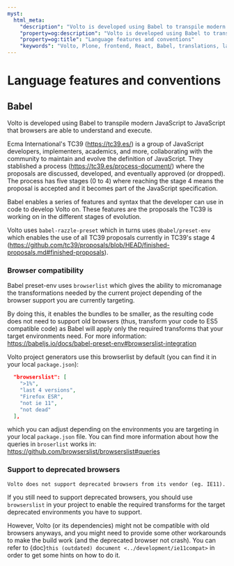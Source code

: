 ```yaml
---
myst:
  html_meta:
    "description": "Volto is developed using Babel to transpile modern JavaScript to JavaScript that browsers are able to understand and execute."
    "property=og:description": "Volto is developed using Babel to transpile modern JavaScript to JavaScript that browsers are able to understand and execute."
    "property=og:title": "Language features and conventions"
    "keywords": "Volto, Plone, frontend, React, Babel, translations, language, internationalization, i18n, localization, transpilation"
---
```


# Language features and conventions

## Babel

Volto is developed using Babel to transpile modern JavaScript to JavaScript that
browsers are able to understand and execute.

Ecma International's TC39 (https://tc39.es/) is a group of JavaScript developers,
implementers, academics, and more, collaborating with the community to maintain and
evolve the definition of JavaScript. They stablished a process
(https://tc39.es/process-document/) where the proposals are discussed, developed, and
eventually approved (or dropped). The process has five stages (0 to 4) where reaching
the stage 4 means the proposal is accepted and it becomes part of the JavaScript
specification.

Babel enables a series of features and syntax that the developer can use in code to
develop Volto on. These features are the proposals the TC39 is working on in the
different stages of evolution.

Volto uses `babel-razzle-preset` which in turns uses `@babel/preset-env` which enables
the use of all TC39 proposals currently in TC39's stage 4
(https://github.com/tc39/proposals/blob/HEAD/finished-proposals.md#finished-proposals).

### Browser compatibility

Babel preset-env uses `browserlist` which gives the ability to micromanage the
transformations needed by the current project depending of the browser support you are
currently targeting.

By doing this, it enables the bundles to be smaller, as the resulting code does not need to
support old browsers (thus, transform your code to ES5 compatible code) as Babel will
apply only the required transforms that your target environments need. For more
information: https://babeljs.io/docs/babel-preset-env#browserslist-integration

Volto project generators use this browserlist by default (you can find it in your local `package.json`):

```json
  "browserslist": [
    ">1%",
    "last 4 versions",
    "Firefox ESR",
    "not ie 11",
    "not dead"
  ],
```

which you can adjust depending on the environments you are targeting in your local
`package.json` file. You can find more information about how the queries in `broserlist`
works in: https://github.com/browserslist/browserslist#queries

### Support to deprecated browsers

```{warning}
Volto does not support deprecated browsers from its vendor (eg. IE11).
```

If you still need to support deprecated browsers, you should use `browserslist` in your
project to enable the required transforms for the target deprecated environments you
have to support.

However, Volto (or its dependencies) might not be compatible with old browsers anyways,
and you might need to provide some other workarounds to make the build work (and the
deprecated browser not crash). You can refer to {doc}`this (outdated)
document <../development/ie11compat>` in order to get some hints on how to do it.
